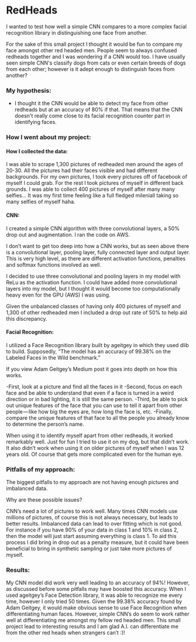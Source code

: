# RedHeads

I wanted to test how well a simple CNN compares to a more complex facial recognition library in distinguishing one face from another.

For the sake of this small project I thought it would be fun to compare my face amongst other red headed men. People seem to always confused redheads together and I was wondering if a CNN would too. I have usually seen simple CNN's classify dogs from cats or even certain breeds of dogs from each other; however is it adept enough to distinguish faces from another?

### My hypothesis:
- I thought it the CNN would be able to detect my face from other redheads but at an accuracy of 80% if that. That means that the CNN doesn't really come close to its facial recognition counter part in identifying faces. 

### How I went about my project: 
#### How I collected the data: 
I was able to scrape 1,300 pictures of redheaded men around the ages of 20-30. All the pictures had their faces visible and had different backgrounds. For my own pictures, I took every pictures off of facebook of myself I could grab. For the rest I took pictures of myself in different back grounds. I was able to collect 400 pictures of myself after many many selfies... It was my first time feeling like a full fledged mileniall taking so many selfies of myself haha.

#### CNN:
I created a simple CNN algorithm with three convolutional layers, a 50% drop out and augmentation. I ran the code on AWS.

I don’t want to get too deep into how a CNN works, but as seen above there is a convolutional layer, pooling layer, fully connected layer and output layer. This is very high level, as there are different activation functions, penalties and softmax functions involved as well.

I decided to use three convolutional and pooling layers in my model with ReLu as the activation function. I could have added more convolutional layers into my model, but I thought it would become too computationally heavy even for the GPU (AWS) I was using.

Given the unbalanced classes of having only 400 pictures of myself and 1,300 of other redheaded men I included a drop out rate of 50% to help aid this discrepancy.

#### Facial Recognition: 
I utilized a Face Recognition library built by ageitgey in which they used dlib to build. Supposedly, “The model has an accuracy of 99.38% on the Labeled Faces in the Wild benchmark.”

If you view Adam Geitgey’s Medium post it goes into depth on how this works.

-First, look at a picture and find all the faces in it
-Second, focus on each face and be able to understand that even if a face is turned in a weird direction or in bad lighting, it is still the same person.
-Third, be able to pick out unique features of the face that you can use to tell it apart from other people — like how big the eyes are, how long the face is, etc.
-Finally, compare the unique features of that face to all the people you already know to determine the person’s name.

When using it to identify myself apart from other redheads, it worked remarkably well. Just for fun I tried to use it on my dog, but that didn’t work. It also didn’t work when using it on older pictures of myself when I was 12 years old. Of course that gets more complicated even for the human eye.

### Pitfalls of my approach:
The biggest pitfalls to my approach are not having enough pictures and imbalanced data.

Why are these possible issues?

CNN’s need a lot of pictures to work well. Many times CNN models use millions of pictures, of course this is not always necessary, but leads to better results.
Imbalanced data can lead to over fitting which is not good. For instance if you have 90% of your data in class 1 and 10% in class 2, then the model will just start assuming everything is class 1. To aid this process I did bring in drop out as a penalty measure, but it could have been beneficial to bring in synthetic sampling or just take more pictures of myself.

### Results:
My CNN model did work very well leading to an accuracy of 94%! However, as discussed before some pitfalls may have boosted this accuracy. When I used ageitgey’s Face Detection library, it was able to recognize me every time, however I only tried 50 times. Given the 99.38% accuracy found by Adam Geitgey, it would make obvious sense to use Face Recognition when differentiating human faces. However, simple CNN’s do seem to work rather well at differentiating me amongst my fellow red headed men. This small project lead to interesting results and I am glad A.I. can differentiate me from the other red heads when strangers can’t :)!
